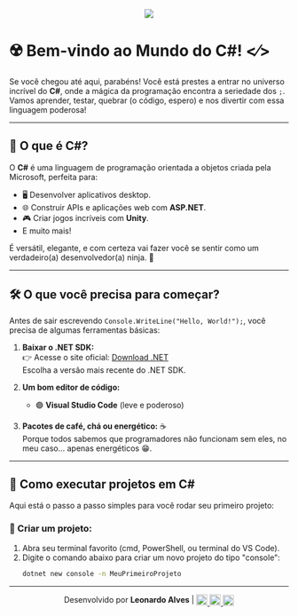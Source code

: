 <div align="center">
    <img src="https://upload.wikimedia.org/wikipedia/commons/thumb/d/d2/C_Sharp_Logo_2023.svg/200px-C_Sharp_Logo_2023.svg.png">
</div>

# ☢️ Bem-vindo ao Mundo do C#! <⁄> 

Se você chegou até aqui, parabéns! Você está prestes a entrar no universo incrível do **C#**, onde a mágica da programação encontra a seriedade dos `;`. Vamos aprender, testar, quebrar (o código, espero) e nos divertir com essa linguagem poderosa!

---

## 🚀 O que é C#?  

O **C#** é uma linguagem de programação orientada a objetos criada pela Microsoft, perfeita para:  
- 🖥️ Desenvolver aplicativos desktop.  
- 🌐 Construir APIs e aplicações web com **ASP.NET**.  
- 🎮 Criar jogos incríveis com **Unity**.  
- E muito mais!

É versátil, elegante, e com certeza vai fazer você se sentir como um verdadeiro(a) desenvolvedor(a) ninja. 🥷

---

## 🛠️ O que você precisa para começar?  

Antes de sair escrevendo `Console.WriteLine("Hello, World!");`, você precisa de algumas ferramentas básicas:  

1. **Baixar o .NET SDK:**  
   👉 Acesse o site oficial: [Download .NET](https://dotnet.microsoft.com/download)  
   Escolha a versão mais recente do .NET SDK.  

2. **Um bom editor de código:**  
   - 🟣 **Visual Studio Code** (leve e poderoso)   

3. **Pacotes de café, chá ou energético:** ☕  
   Porque todos sabemos que programadores não funcionam sem eles, no meu caso... apenas energéticos 😁.

---

## 🏁 Como executar projetos em C#  

Aqui está o passo a passo simples para você rodar seu primeiro projeto:

### 🐣 Criar um projeto:  
1. Abra seu terminal favorito (cmd, PowerShell, ou terminal do VS Code).  
2. Digite o comando abaixo para criar um novo projeto do tipo "console":  
   ```bash
   dotnet new console -n MeuPrimeiroProjeto

---

<div align="center">
    Desenvolvido por <strong>Leonardo Alves</strong> |  
    <span style="vertical-align: middle;">
        <a href="https://www.linkedin.com/in/leonardoalvesprog/" target="_blank">
            <img src="https://upload.wikimedia.org/wikipedia/commons/8/81/LinkedIn_icon.svg" width="20" height="20">
        </a>
    </span> 
    <span style="vertical-align: middle;">
        <a href="https://www.instagram.com/ebony__alves/" target="_blank">
            <img src="https://upload.wikimedia.org/wikipedia/commons/9/95/Instagram_logo_2022.svg" width="20" height="20">
        </a>
    </span> 
    <span style="vertical-align: middle;">
        <a href="https://api.whatsapp.com/send?phone=5511979714423&text=&source=&data=&app_absent=" target="_blank">
            <img src="https://upload.wikimedia.org/wikipedia/commons/thumb/6/6b/WhatsApp.svg/800px-WhatsApp.svg.png" width="20" height="20">
        </a>
    </span>
</div>

